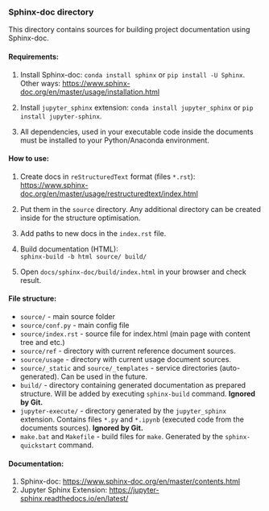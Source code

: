 ### Sphinx-doc directory

This directory contains sources for building project documentation using Sphinx-doc.


#### Requirements:

1. Install Sphinx-doc: 
    `conda install sphinx` or `pip install -U Sphinx`.   
    Other ways: https://www.sphinx-doc.org/en/master/usage/installation.html
    
2. Install `jupyter_sphinx` extension: `conda install jupyter_sphinx` or `pip install jupyter-sphinx`.

3. All dependencies, used in your executable code inside the documents must be installed to your Python/Anaconda environment.


#### How to use:

1. Create docs in `reStructuredText` format (files `*.rst`):   
    https://www.sphinx-doc.org/en/master/usage/restructuredtext/index.html
    
2. Put them in the `source` directory. Any additional directory can be created inside for the structure optimisation.

3. Add paths to new docs in the `index.rst` file.

4. Build documentation (HTML):   
    `sphinx-build -b html source/ build/`

5. Open `docs/sphinx-doc/build/index.html` in your browser and check result.


#### File structure:
     
 - `source/` - main source folder
 - `source/conf.py` - main config file
 - `source/index.rst` - source file for index.html (main page with content tree and etc.)
 - `source/ref` - directory with current reference document sources.
 - `source/usage` - directory with current usage document sources. 
 - `source/_static` and `source/_templates` - service directories (auto-generated). Can be used in the future.
 - `build/` - directory containing generated documentation as prepared structure. Will be added by executing `sphinx-build` command. **Ignored by Git.**
 - `jupyter-execute/` - directory generated by the `jupyter_sphinx` extension. Contains files `*.py` and `*.ipynb` (executed code from the documents sources). **Ignored by Git.**
 - `make.bat` and `Makefile` - build files for `make`. Generated by the `sphinx-quickstart` command.


#### Documentation:

1. Sphinx-doc: https://www.sphinx-doc.org/en/master/contents.html
2. Jupyter Sphinx Extension: https://jupyter-sphinx.readthedocs.io/en/latest/
